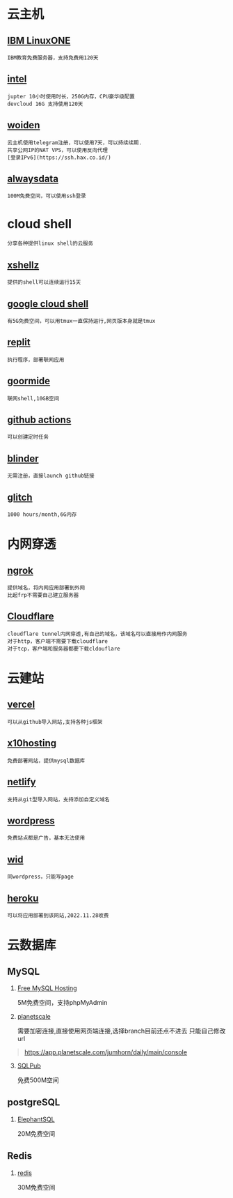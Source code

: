 # 云主机

## [IBM LinuxONE](https://linuxone.cloud.marist.edu)

	IBM教育免费服务器，支持免费用120天

## [intel](https://notebooks.edge.devcloud.intel.com/)

	jupter 10小时使用时长，250G内存，CPU豪华级配置
	devcloud 16G 支持使用120天

## [woiden](https://woiden.id/)

	云主机使用telegram注册，可以使用7天，可以持续续期.
	共享公网IP的NAT VPS，可以使用反向代理
	[登录IPv6](https://ssh.hax.co.id/)

## [alwaysdata](https://www.alwaysdata.com)

	100M免费空间，可以使用ssh登录

# cloud shell
	分享各种提供linux shell的云服务

## [xshellz](https://www.xshellz.com)

	提供的shell可以连续运行15天

## [google cloud shell](https://cloud.google.com/shell)

	有5G免费空间，可以用tmux一直保持运行,网页版本身就是tmux

## [replit](https://replit.com/)

	执行程序，部署联网应用

## [goormide](https://ide.goorm.io)

	联网shell,10GB空间

## [github actions](github_action.md)

	可以创建定时任务

## [blinder](https://mybinder.org/)

	无需注册，直接launch github链接

## [glitch](https://glitch.com)

	1000 hours/month,6G内存

# 内网穿透
## [ngrok](https://ngrok.com/)

	提供域名，将内网应用部署到外网
	比起frp不需要自己建立服务器

## [Cloudflare](https://www.cloudflare.com/)

	cloudflare tunnel内网穿透,有自己的域名，该域名可以直接用作内网服务
	对于http，客户端不需要下载cloudflare
	对于tcp，客户端和服务器都要下载cldouflare

# 云建站

## [vercel](https://vercel.com)

	可以从github导入网站,支持各种js框架

## [x10hosting](https://x10hosting.com)

	免费部署网站，提供mysql数据库

## [netlify](https://www.netlify.com)

	支持从git型导入网站，支持添加自定义域名

## [wordpress](https://wordpress.com)

	免费站点都是广告，基本无法使用

## [wid](https://www.wix.com)

	同wordpress，只能写page

## [heroku](https://heroku.com)

	可以将应用部署到该网站,2022.11.28收费

# 云数据库

## MySQL
1. [Free MySQL Hosting](https://www.freemysqlhosting.net)

	5M免费空间，支持phpMyAdmin

2. [planetscale](https://app.planetscale.com/)

	需要加密连接,直接使用网页端连接,选择branch目前还点不进去
	只能自己修改url

> https://app.planetscale.com/jumhorn/daily/main/console

3. [SQLPub](http://sqlpub.com)

	免费500M空间

## postgreSQL

1. [ElephantSQL](https://www.elephantsql.com/)

	20M免费空间

## Redis

1. [redis](https://redis.com/)

	30M免费空间
